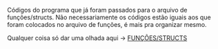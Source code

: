 Códigos do programa que já foram passados para o arquivo de funções/structs.
Não necessariamente os códigos estão iguais aos que foram colocados no arquivo de funções, é mais pra organizar mesmo.

Qualquer coisa só dar uma olhada aqui -> [FUNÇÕES/STRUCTS](https://github.com/GDPdois/INZZ/blob/main/FUNCOES_STRUCTS.h)
